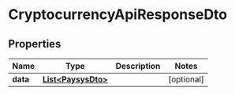 # CryptocurrencyApiResponseDto

## Properties
Name | Type | Description | Notes
------------ | ------------- | ------------- | -------------
**data** | [**List&lt;PaysysDto&gt;**](PaysysDto.md) |  |  [optional]
